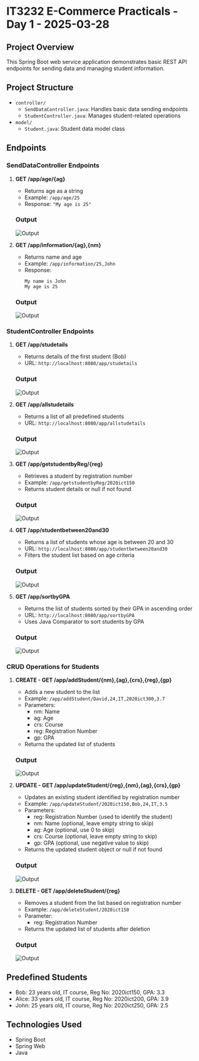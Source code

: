 # IT3232 E-Commerce Practicals - Day 1 - 2025-03-28

## Project Overview
This Spring Boot web service application demonstrates basic REST API endpoints for sending data and managing student information.

## Project Structure
- `controller/`
  - `SendDataController.java`: Handles basic data sending endpoints
  - `StudentController.java`: Manages student-related operations
- `model/`
  - `Student.java`: Student data model class

## Endpoints

### SendDataController Endpoints
1. **GET /app/age/{ag}**
   - Returns age as a string
   - Example: `/app/age/25` 
   - Response: `"My age is 25"`

    ### Output
    ![Output](./Output1.png) 

2. **GET /app/information/{ag},{nm}**
   - Returns name and age
   - Example: `/app/information/25,John`
   - Response: 
     ```
     My name is John
     My age is 25
     ```

    ### Output
    ![Output](./Output2.png) 

### StudentController Endpoints
1. **GET /app/studetails**
   - Returns details of the first student (Bob)
   - URL: `http://localhost:8080/app/studetails`

    ### Output
    ![Output](./Output3.png) 

2. **GET /app/allstudetails**
   - Returns a list of all predefined students
   - URL: `http://localhost:8080/app/allstudetails`

    ### Output
    ![Output](./Output4.png) 

3. **GET /app/getstudentbyReg/{reg}**
   - Retrieves a student by registration number
   - Example: `/app/getstudentbyReg/2020ict150`
   - Returns student details or null if not found

    ### Output
    ![Output](./Output5.png) 

4. **GET /app/studentbetween20and30**
   - Returns a list of students whose age is between 20 and 30
   - URL: `http://localhost:8080/app/studentbetween20and30`
   - Filters the student list based on age criteria

    ### Output
    ![Output](./Output6.png)

5. **GET /app/sortbyGPA**
   - Returns the list of students sorted by their GPA in ascending order
   - URL: `http://localhost:8080/app/sortbyGPA`
   - Uses Java Comparator to sort students by GPA

    ### Output
    ![Output](./Output7.png)

### CRUD Operations for Students

1. **CREATE - GET /app/addStudent/{nm},{ag},{crs},{reg},{gp}**
   - Adds a new student to the list
   - Example: `/app/addStudent/David,24,IT,2020ict300,3.7`
   - Parameters:
     - nm: Name
     - ag: Age
     - crs: Course
     - reg: Registration Number
     - gp: GPA
   - Returns the updated list of students

    ### Output
    ![Output](./Output8.png)

2. **UPDATE - GET /app/updateStudent/{reg},{nm},{ag},{crs},{gp}**
   - Updates an existing student identified by registration number
   - Example: `/app/updateStudent/2020ict150,Bob,24,IT,3.5`
   - Parameters:
     - reg: Registration Number (used to identify the student)
     - nm: Name (optional, leave empty string to skip)
     - ag: Age (optional, use 0 to skip)
     - crs: Course (optional, leave empty string to skip)
     - gp: GPA (optional, use negative value to skip)
   - Returns the updated student object or null if not found
    ### Output
    ![Output](./Output9.png)

3. **DELETE - GET /app/deleteStudent/{reg}**
   - Removes a student from the list based on registration number
   - Example: `/app/deleteStudent/2020ict150`
   - Parameter:
     - reg: Registration Number
   - Returns the updated list of students after deletion

    ### Output
    ![Output](./Output10.png)

## Predefined Students
- Bob: 23 years old, IT course, Reg No: 2020ict150, GPA: 3.3
- Alice: 33 years old, IT course, Reg No: 2020ict200, GPA: 3.9
- John: 25 years old, IT course, Reg No: 2020ict250, GPA: 2.5

## Technologies Used
- Spring Boot
- Spring Web
- Java